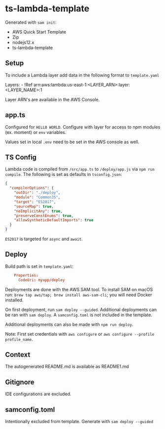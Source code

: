 # ts-lambda-template

Generated with `sam init`:

- AWS Quick Start Template
- Zip
- nodejs12.x
- ts-lambda-template

## Setup

To include a Lambda layer add data in the following format to `template.yaml`

Layers: - !Ref arn:aws:lambda:us-east-1:<LAYER_ARN>:layer:<LAYER_NAME>:1

Layer ARN's are available in the AWS Console.

## app.ts

Configured for `HELLO WORLD`. Configure with layer for access to npm modules (ex. moment) or `env` variables.

Values set in local `.env` need to be set in the AWS console as well.

## TS Config

Lambda code is compiled from `/src/app.ts` to `/deploy/app.js` via `npm run compile`. The following is set as defaults in `tsconfig.json`:

```json
{
  "compilerOptions": {
    "outDir": "./deploy",
    "module": "CommonJS",
    "target": "ES2017",
    "sourceMap": true,
    "noImplicitAny": true,
    "preserveConstEnums": true,
    "allowSyntheticDefaultImports": true
  }
}
```

`ES2017` is targeted for `async` and `await`.

## Deploy

Build path is set in `template.yaml`:

```toml
    Properties:
      CodeUri: myapp/deploy
```

Deployments are done with the AWS SAM tool. To install SAM on macOS run:
`brew tap aws/tap; brew install aws-sam-cli`; you will need Docker installed.

On first deployment, run `sam deploy --guided`. Additional deployments can be ran with `sam deploy`. A `samconfig.toml` is not included in the template.

Additional deployments can also be made with `npm run deploy`.

Note: First set credentials with `aws configure` or `aws configure --profile profile_name`.

## Context

The autogenerated README.md is available as README1.md

## Gitignore

IDE configurations are excluded.

## samconfig.toml

Intentionally excluded from template. Generate with `sam deploy --guided`
